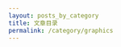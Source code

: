 ```yaml
---
layout: posts_by_category
title: 文章目录
permalink: /category/graphics
---
```


<!-- This is the base Jekyll theme. You can find out more info about customizing your Jekyll theme, as well as basic Jekyll usage documentation at [jekyllrb.com](http://jekyllrb.com/)

You can find the source code for this Jekyll theme at: [github.com/ashutosh2k12/hcz-jekyll-blog](https://github.com/ashutosh2k12/hcz-jekyll-blog)

You can find the source code for Jekyll at [github.com/jekyll/jekyll](https://github.com/jekyll/jekyll) -->